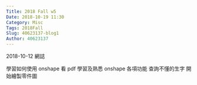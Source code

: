 ```yaml
---
Title: 2018 Fall w5
Date: 2018-10-19 11:30
Category: Misc
Tags: 2018Fall
Slug: 40623137-blog1
Author: 40623137
---
```


2018-10-12 網誌

<!-- PELICAN_END_SUMMARY -->

學習如何使用 onshape
看 pdf 學習及熟悉 onshape 各項功能 
查詢不懂的生字
開始繪製零件圖



